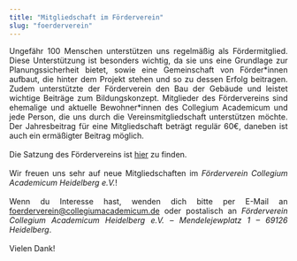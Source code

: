 ```yaml
---
title: "Mitgliedschaft im Förderverein"
slug: "foerderverein"
---
```


<p style="text-align:justify">
Ungefähr 100 Menschen unterstützen uns regelmäßig als Fördermitglied. Diese Unterstützung ist besonders wichtig, da sie uns eine Grundlage zur Planungssicherheit bietet, sowie eine Gemeinschaft von Förder*innen aufbaut, die hinter dem Projekt stehen und so zu dessen Erfolg beitragen. Zudem unterstützte der Förderverein den Bau der Gebäude und leistet wichtige Beiträge zum Bildungskonzept.
Mitglieder des Fördervereins sind ehemalige und aktuelle Bewohner*innen des Collegium Academicum und jede Person, die uns durch die Vereinsmitgliedschaft unterstützen möchte. Der Jahresbeitrag für eine Mitgliedschaft beträgt regulär 60€, daneben ist auch ein ermäßigter Beitrag möglich.
<br><br>
Die Satzung des Fördervereins ist <a href="/docs/230707_Satzung_Foerderverein.pdf">hier</a> zu finden.
<br><br>
Wir freuen uns sehr auf neue Mitgliedschaften im
<em>Förderverein Collegium Academicum Heidelberg e.V.</em>!
<br><br>
Wenn du Interesse hast, wenden dich bitte per E-Mail an
<a href="mailto:foerderverein@collegiumacademicum.de">foerderverein@collegiumacademicum.de</a> oder
postalisch an <em>Förderverein Collegium Academicum Heidelberg e.V. – Mendelejewplatz 1 –
69126 Heidelberg</em>.
<br><br>
Vielen Dank!
</p>